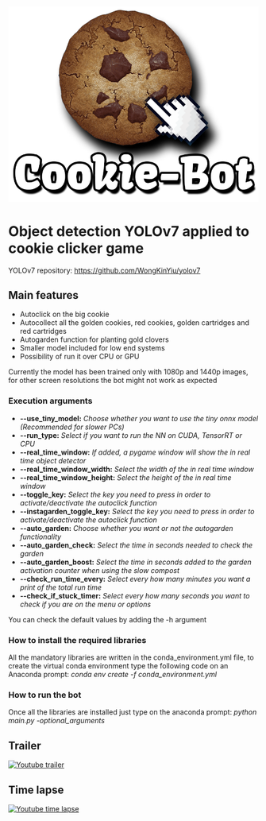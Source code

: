 
![CookieBot Logo](https://github.com/DavimenUC3M/CookieClicker-Bot/blob/beaa33fd7e8fc9db8882b9dfdc70303089de2b61/art/CookieBot%20logo%20croped.png)


# Object detection YOLOv7 applied to cookie clicker game
YOLOv7 repository: https://github.com/WongKinYiu/yolov7

## Main features
* Autoclick on the big cookie 
* Autocollect all the golden cookies, red cookies, golden cartridges and red cartridges
* Autogarden function for planting gold clovers 
* Smaller model included for low end systems
* Possibility of run it over CPU or GPU

Currently the model has been trained only with 1080p and 1440p images, for other screen resolutions the bot might not work as expected

### Execution arguments
* **--use_tiny_model:** *Choose whether you want to use the tiny onnx model (Recommended for slower PCs)*
* **--run_type:** *Select if you want to run the NN on CUDA, TensorRT or CPU*
* **--real_time_window:** *If added, a pygame window will show the in real time object detector*
* **--real_time_window_width:** *Select the width of the in real time window*
* **--real_time_window_height:** *Select the height of the in real time window*
* **--toggle_key:** *Select the key you need to press in order to activate/deactivate the autoclick function*
* **--instagarden_toggle_key:** *Select the key you need to press in order to activate/deactivate the autoclick function*
* **--auto_garden:** *Choose whether you want or not the autogarden functionality*
* **--auto_garden_check:** *Select the time in seconds needed to check the garden*
* **--auto_garden_boost:** *Select the time in seconds added to the garden activation counter when using the slow compost*
* **--check_run_time_every:** *Select every how many minutes you want a print of the total run time*
* **--check_if_stuck_timer:** *Select every how many seconds you want to check if you are on the menu or options*

You can check the default values by adding the -h argument

### How to install the required libraries
All the mandatory libraries are written in the conda_environment.yml file, to create the virtual conda environment type the following code on an Anaconda prompt: *conda env create -f conda_environment.yml*

### How to run the bot
Once all the libraries are installed just type on the anaconda prompt: *python main.py -optional_arguments*

## Trailer
[![Youtube trailer](https://img.youtube.com/vi/EBXYwDwHbGY/0.jpg)](https://youtu.be/EBXYwDwHbGY)

## Time lapse
[![Youtube time lapse](https://img.youtube.com/vi/gqcHEEmSMKM/0.jpg)](https://www.youtube.com/watch?v=gqcHEEmSMKM)

